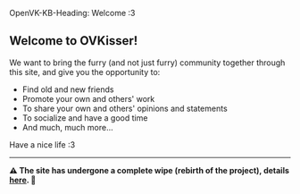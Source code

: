 OpenVK-KB-Heading: Welcome :3

<h2>Welcome to OVKisser!</h2>

We want to bring the furry (and not just furry) community together through this site, and give you the opportunity to:

* Find old and new friends  
* Promote your own and others' work  
* To share your own and others' opinions and statements  
* To socialize and have a good time  
* And much, much more...

Have a nice life :3

<hr>

<b>⚠️ The site has undergone a complete wipe (rebirth of the project), details <a href=“https://t.me/ovkisser/121”>here</a>. 🥸</b>
